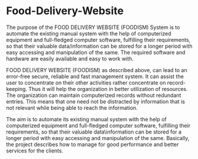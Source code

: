 # Food-Delivery-Website
The purpose of the FOOD DELIVERY WEBSITE (FOODISM) System is to automate 
the existing manual system with the help of computerized equipment and full-fledged computer
software, fulfilling their requirements, so that their valuable data/information can be stored for a
longer period with easy accessing and manipulation of the same. The required software and 
hardware are easily available and easy to work with.

FOOD DELIVERY WEBSITE (FOODISM) as described above, can lead to an error-free
secure, reliable and fast management system. It can assist the user to concentrate on their other 
activities rather concentrate on record-keeping. Thus it will help the organization in better 
utilization of resources. The organization can maintain computerized records without redundant 
entries. This means that one need not be distracted by information that is not relevant while being 
able to reach the information.

The aim is to automate its existing manual system with the help of computerized equipment 
and full-fledged computer software, fulfilling their requirements, so that their valuable 
data\information can be stored for a longer period with easy accessing and manipulation of the same. 
Basically, the project describes how to manage for good performance and better services for the 
clients.
